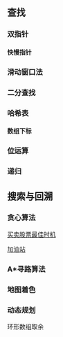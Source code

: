 ## 查找
### 双指针
#### 快慢指针
### 滑动窗口法
### 二分查找

### 哈希表
#### 数组下标
### 位运算

### 递归
## 搜索与回溯
### 贪心算法
[买卖股票最佳时机](https://leetcode-cn.com/problems/best-time-to-buy-and-sell-stock-ii/)

[加油站](https://leetcode-cn.com/problems/gas-station/)
### A*寻路算法
### 地图着色


### 动态规划

环形数组取余